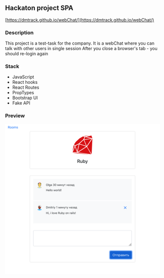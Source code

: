 ## Hackaton project SPA
[https://dmtrack.github.io/webChat/](https://dmtrack.github.io/webChat/)

### Description
This project is a test-task for the company. 
It is a webChat where you can talk with other users in single session
After you close a browser's tab - you should re-login again

### Stack
+ JavaScript
+ React hooks
+ React Routes
+ PropTypes
+ Bootstrap UI
+ Fake API

### Preview

![Preview](public/preview.png)
